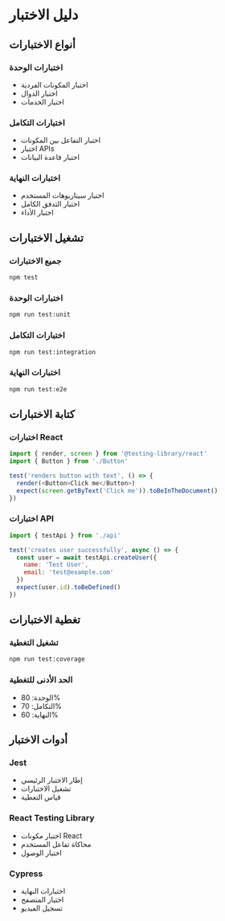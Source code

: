 # دليل الاختبار

## أنواع الاختبارات

### اختبارات الوحدة
- اختبار المكونات الفردية
- اختبار الدوال
- اختبار الخدمات

### اختبارات التكامل
- اختبار التفاعل بين المكونات
- اختبار APIs
- اختبار قاعدة البيانات

### اختبارات النهاية
- اختبار سيناريوهات المستخدم
- اختبار التدفق الكامل
- اختبار الأداء

## تشغيل الاختبارات

### جميع الاختبارات
```bash
npm test
```

### اختبارات الوحدة
```bash
npm run test:unit
```

### اختبارات التكامل
```bash
npm run test:integration
```

### اختبارات النهاية
```bash
npm run test:e2e
```

## كتابة الاختبارات

### اختبارات React
```javascript
import { render, screen } from '@testing-library/react'
import { Button } from './Button'

test('renders button with text', () => {
  render(<Button>Click me</Button>)
  expect(screen.getByText('Click me')).toBeInTheDocument()
})
```

### اختبارات API
```javascript
import { testApi } from './api'

test('creates user successfully', async () => {
  const user = await testApi.createUser({
    name: 'Test User',
    email: 'test@example.com'
  })
  expect(user.id).toBeDefined()
})
```

## تغطية الاختبارات

### تشغيل التغطية
```bash
npm run test:coverage
```

### الحد الأدنى للتغطية
- الوحدة: 80%
- التكامل: 70%
- النهاية: 60%

## أدوات الاختبار

### Jest
- إطار الاختبار الرئيسي
- تشغيل الاختبارات
- قياس التغطية

### React Testing Library
- اختبار مكونات React
- محاكاة تفاعل المستخدم
- اختبار الوصول

### Cypress
- اختبارات النهاية
- اختبار المتصفح
- تسجيل الفيديو
